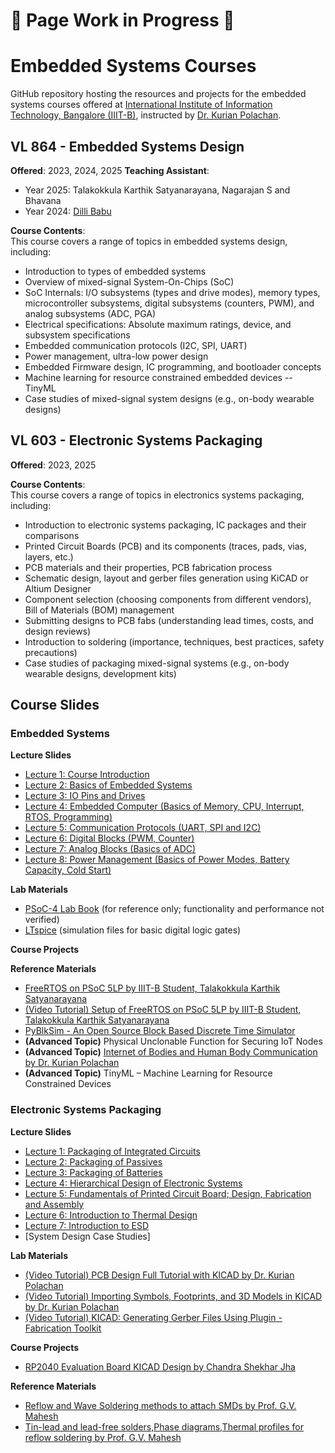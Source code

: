 # 🚧 Page Work in Progress 🚧
  
# Embedded Systems Courses 
GitHub repository hosting the resources and projects for the embedded systems courses offered at [International Institute of Information Technology, Bangalore (IIIT-B)](https://www.iiitb.ac.in/), instructed by [Dr. Kurian Polachan](https://sites.google.com/view/cdwl/home).

## VL 864 - Embedded Systems Design  
**Offered**: 2023, 2024, 2025
**Teaching Assistant**: 
- Year 2025: Talakokkula Karthik Satyanarayana, Nagarajan S and Bhavana
- Year 2024: [Dilli Babu](https://www.linkedin.com/in/dilli-babu-porlapothula-a123951b1)

**Course Contents**:  
This course covers a range of topics in embedded systems design, including:  
- Introduction to types of embedded systems  
- Overview of mixed-signal System-On-Chips (SoC)  
- SoC Internals: I/O subsystems (types and drive modes), memory types, microcontroller subsystems, digital subsystems (counters, PWM), and analog subsystems (ADC, PGA)  
- Electrical specifications: Absolute maximum ratings, device, and subsystem specifications  
- Embedded communication protocols (I2C, SPI, UART)  
- Power management, ultra-low power design
- Embedded Firmware design, IC programming, and bootloader concepts  
- Machine learning for resource constrained embedded devices -- TinyML
- Case studies of mixed-signal system designs (e.g., on-body wearable designs)

## VL 603 - Electronic Systems Packaging  
**Offered**: 2023, 2025

**Course Contents**:  
This course covers a range of topics in electronics systems packaging, including:  
- Introduction to electronic systems packaging, IC packages and their comparisons  
- Printed Circuit Boards (PCB) and its components (traces, pads, vias, layers, etc.)  
- PCB materials and their properties, PCB fabrication process 
- Schematic design, layout and gerber files generation using KiCAD or Altium Designer 
- Component selection (choosing components from different vendors), Bill of Materials (BOM) management  
- Submitting designs to PCB fabs (understanding lead times, costs, and design reviews)  
- Introduction to soldering (importance, techniques, best practices, safety precautions)
- Case studies of packaging mixed-signal systems (e.g., on-body wearable designs, development kits)

## Course Slides
### Embedded Systems
**Lecture Slides**
- [Lecture 1: Course Introduction](./Lecture%20Slides/Embedded-Systems/Course-Introduction.pdf)
- [Lecture 2: Basics of Embedded Systems](./Lecture%20Slides/Embedded-Systems/Basics-of-Embedded-Systems.pdf)
- [Lecture 3: IO Pins and Drives](./Lecture%20Slides/Embedded-Systems/IO-Pins-n-Drives.pdf)
- [Lecture 4: Embedded Computer (Basics of Memory, CPU, Interrupt, RTOS, Programming)](./Lecture%20Slides/Embedded-Systems/Embedded-Computer.pdf)
- [Lecture 5: Communication Protocols (UART, SPI and I2C)](./Lecture%20Slides/Embedded-Systems/Communication-Protocols.pdf)
- [Lecture 6: Digital Blocks (PWM, Counter)](./Lecture%20Slides/Embedded-Systems/Digital-Blocks.pdf)
- [Lecture 7: Analog Blocks (Basics of ADC)](./Lecture%20Slides/Embedded-Systems/Analog-Blocks.pdf)
- [Lecture 8: Power Management (Basics of Power Modes, Battery Capacity, Cold Start)](./Lecture%20Slides/Embedded-Systems/Power-Management.pdf)

**Lab Materials**
- [PSoC-4 Lab Book](Code%20Examples/README.md) (for reference only; functionality and performance not verified)
- [LTspice](./Code%20Examples/LTspice/basic-gates/README.md) (simulation files for basic digital logic gates)

**Course Projects**

**Reference Materials**
- [FreeRTOS on PSoC 5LP by IIIT-B Student, Talakokkula Karthik Satyanarayana](https://github.com/Karthik23tala/Embedded-C-Lab-Book?tab=readme-ov-file)
- [(Video Tutorial) Setup of FreeRTOS on PSoC 5LP by IIIT-B Student, Talakokkula Karthik Satyanarayana](https://www.youtube.com/watch?v=UlVEE2PlcXQ)
- [PyBlkSim - An Open Source Block Based Discrete Time Simulator](https://github.com/dr-polachan/pyblksim)
- **(Advanced Topic)** Physical Unclonable Function for Securing IoT Nodes
- **(Advanced Topic)** [Internet of Bodies and Human Body Communication by Dr. Kurian Polachan](https://www.youtube.com/watch?v=6mZ-H0szbes)
- **(Advanced Topic)** TinyML – Machine Learning for Resource Constrained Devices 

### Electronic Systems Packaging
**Lecture Slides**
- [Lecture 1: Packaging of Integrated Circuits](./Lecture%20Slides/Electronic-Systems-Packaging/packaging-IC.pdf)
- [Lecture 2: Packaging of Passives](./Lecture%20Slides/Electronic-Systems-Packaging/packaging-Passives.pdf)
- [Lecture 3: Packaging of Batteries](./Lecture%20Slides/Electronic-Systems-Packaging/packaging-Batteries.pdf)
- [Lecture 4: Hierarchical Design of Electronic Systems](./Lecture%20Slides/Electronic-Systems-Packaging/Hierarchical-System-Design.pdf)
- [Lecture 5: Fundamentals of Printed Circuit Board; Design, Fabrication and Assembly](./Lecture%20Slides/Electronic-Systems-Packaging/fundamentals-of-pcb.pdf)
- [Lecture 6: Introduction to Thermal Design](./Lecture%20Slides//Electronic-Systems-Packaging/thermal-design.pdf)
- [Lecture 7: Introduction to ESD](./Lecture%20Slides//Electronic-Systems-Packaging/esd.pdf)
- [System Design Case Studies]

**Lab Materials**
- [(Video Tutorial) PCB Design Full Tutorial with KICAD by Dr. Kurian Polachan](https://www.youtube.com/watch?v=NpqO1U52hpY)  
- [(Video Tutorial) Importing Symbols, Footprints, and 3D Models in KICAD by Dr. Kurian Polachan](https://www.youtube.com/watch?v=-AH720Zc-Fg)
- [(Video Tutorial) KICAD: Generating Gerber Files Using Plugin - Fabrication Toolkit](https://www.youtube.com/watch?v=GEexEjGzz-4)

**Course Projects**
- [RP2040 Evaluation Board KICAD Design by Chandra Shekhar Jha](https://github.com/csjha2000/RP2040)

**Reference Materials**
- [Reflow and Wave Soldering methods to attach SMDs by Prof. G.V. Mahesh](https://www.youtube.com/watch?v=ORTmAqTk6xw&list=PLD50A0FB75B98EDA3&index=33)
- [Tin-lead and lead-free solders,Phase diagrams,Thermal profiles for reflow soldering by Prof. G.V. Mahesh](https://www.youtube.com/watch?v=HEyzweP9RTM)

